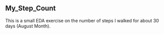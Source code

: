 My_Step_Count
----------------

This is a small EDA exercise on the number of steps I walked for about 30 days (August Month).
